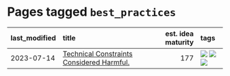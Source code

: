 # Pages tagged `best_practices`

|last_modified|title|est. idea maturity|tags
|:---|:---|---:|:---|
|2023-07-14|[Technical Constraints Considered Harmful.](../constraints_considered_hazardous.md)|177|[![](https://img.shields.io/badge/tag-best_practices-deeba9)](../tags/best_practices.md) [![](https://img.shields.io/badge/tag-engineering-c456a9)](../tags/engineering.md) [![](https://img.shields.io/badge/tag-publication-dad82b)](../tags/publication.md)|